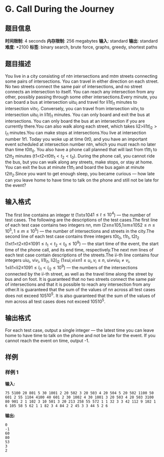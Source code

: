 # G. Call During the Journey

## 题目信息

**时间限制**: 4 seconds
**内存限制**: 256 megabytes
**输入**: standard
**输出**: standard
**难度**: *2100
**标签**: binary search, brute force, graphs, greedy, shortest paths

## 题目描述

You live in a city consisting of n$t$$n$ intersections and m$t$$m$ streets connecting some pairs of intersections. You can travel in either direction on each street. No two streets connect the same pair of intersections, and no street connects an intersection to itself. You can reach any intersection from any other, possibly passing through some other intersections.Every minute, you can board a bus at intersection ui$t$$u_i$ and travel for li1$t$$l_{i1}$ minutes to intersection vi$t$$v_i$. Conversely, you can travel from intersection vi$t$$v_i$ to intersection ui$t$$u_i$ in li1$t$$l_{i1}$ minutes. You can only board and exit the bus at intersections. You can only board the bus at an intersection if you are currently there.You can also walk along each street, which takes li2>li1$t$$l_{i2} > l_{i1}$ minutes.You can make stops at intersections.You live at intersection number 1$t$$1$. Today you woke up at time 0$t$$0$, and you have an important event scheduled at intersection number n$t$$n$, which you must reach no later than time t0$t$$t_0$. You also have a phone call planned that will last from t1$t$$t_1$ to t2$t$$t_2$ minutes (t1<t2<t0$t$$t_1 < t_2 < t_0$). During the phone call, you cannot ride the bus, but you can walk along any streets, make stops, or stay at home. You can exit the bus at minute t1$t$$t_1$ and board the bus again at minute t2$t$$t_2$.Since you want to get enough sleep, you became curious — how late can you leave home to have time to talk on the phone and still not be late for the event?

## 输入格式

The first line contains an integer t$t$ (1≤t≤104$1 \le t \le 10^4$) — the number of test cases. The following are the descriptions of the test cases.The first line of each test case contains two integers n$n$, m$m$ (2≤n≤105,1≤m≤105$2 \le n \le 10^5, 1 \le m \le 10^5$) — the number of intersections and streets in the city.The second line of each test case contains three integers t0$t_0$, t1$t_1$, t2$t_2$ (1≤t1<t2<t0≤109$1 \le t_1 < t_2 < t_0 \le 10^9$) — the start time of the event, the start time of the phone call, and its end time, respectively.The next m$m$ lines of each test case contain descriptions of the streets.The i$i$-th line contains four integers ui$u_i$, vi$v_i$, li1$l_{i1}$, li2$l_{i2}$ (1≤ui,vi≤n$1 \le u_i, v_i \le n$, ui≠vi$u_i \neq v_i$, 1≤li1<li2≤109$1 \le l_{i1} < l_{i2} \le 10^9$) — the numbers of the intersections connected by the i$i$-th street, as well as the travel time along the street by bus and on foot. It is guaranteed that no two streets connect the same pair of intersections and that it is possible to reach any intersection from any other.It is guaranteed that the sum of the values of n$n$ across all test cases does not exceed 105$10^5$. It is also guaranteed that the sum of the values of m$m$ across all test cases does not exceed 105$10^5$.

## 输出格式

For each test case, output a single integer — the latest time you can leave home to have time to talk on the phone and not be late for the event. If you cannot reach the event on time, output -1.

## 样例

### 样例 1

**输入:**
```
75 5100 20 801 5 30 1001 2 20 502 3 20 503 4 20 504 5 20 502 1100 50 601 2 55 1104 4100 40 601 2 30 1002 4 30 1001 3 20 503 4 20 503 3100 80 901 2 1 102 3 10 501 3 20 213 258 55 572 1 1 32 3 3 42 112 9 102 1 6 105 58 5 62 1 1 82 3 4 84 2 2 45 3 3 44 5 2 6
```

**输出:**
```
0
-1
60
80
53
3
2
```
